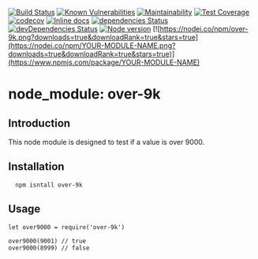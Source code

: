 [![Build Status](https://travis-ci.org/three18ti/over-9k.svg?branch=master)](https://travis-ci.org/three18ti/over-9k)
[![Known Vulnerabilities](https://snyk.io/test/github/three18ti/over-9k/badge.svg?targetFile=package.json)](https://snyk.io/test/github/three18ti/over-9k?targetFile=package.json)
[![Maintainability](https://api.codeclimate.com/v1/badges/6e6422eff0c397fcffe0/maintainability)](https://codeclimate.com/github/three18ti/over-9k/maintainability)
[![Test Coverage](https://api.codeclimate.com/v1/badges/6e6422eff0c397fcffe0/test_coverage)](https://codeclimate.com/github/three18ti/over-9k/test_coverage)
[![codecov](https://codecov.io/gh/three18ti/over-9k/branch/master/graph/badge.svg)](https://codecov.io/gh/three18ti/over-9k)
[![Inline docs](http://inch-ci.org/github/three18ti/over-9k.svg?branch=master)](http://inch-ci.org/github/three18ti/over-9k)
[![dependencies Status](https://david-dm.org/three18ti/over-9k/status.svg)](https://david-dm.org/three18ti/over-9k)
[![devDependencies Status](https://david-dm.org/three18ti/over-9k/dev-status.svg)](https://david-dm.org/three18ti/over-9k?type=dev)
[![Node version](https://img.shields.io/node/v/over-9k.svg?style=flat)](http://nodejs.org/download/)
[![https://nodei.co/npm/over-9k.png?downloads=true&downloadRank=true&stars=true](https://nodei.co/npm/YOUR-MODULE-NAME.png?downloads=true&downloadRank=true&stars=true)](https://www.npmjs.com/package/YOUR-MODULE-NAME)

# node_module: over-9k

## Introduction

This node module is designed to test if a value is over 9000.

## Installation

```node
  npm isntall over-9k
```

## Usage

```node
let over9000 = require('over-9k')

over9000(9001) // true
over9000(8999) // false
```


